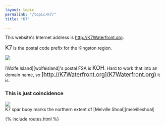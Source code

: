```yaml
---
layout: topic
permalink: "/topic/K7/"
title: "K7"

---
```


This website's Internet address is http://K7Waterfront.org.

<font size="+1">K7</font> is the postal code prefix for the Kingston region.

<img src="Images/K7FSA.jpg">

[Wolfe Island][wolfeisland]'s postal FSA is <font size="+1">KOH</font>.  Hard to work that into an  domain name, so <font size="+1">[http://K7Waterfront.org](K7Waterfront.org)</font> it is.

<h3 class="clearboth">This is just coincidence</h3>
<img src="http://k7waterfront.org/Images/K7-Buoy400.jpg" class="bottom"><br>
K7 spar buoy marks the northern extent of [Melville Shoal][melvilleshoal]

{% include routes.html %}
